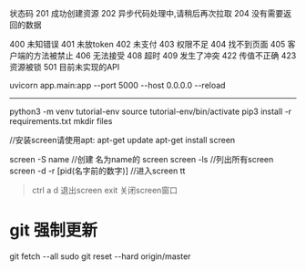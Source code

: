 
状态码
201 成功创建资源
202 异步代码处理中,请稍后再次拉取
204 没有需要返回的数据

400 未知错误
401 未放token
402 未支付
403 权限不足
404 找不到页面
405 客户端的方法被禁止
406 无法接受
408 超时
409 发生了冲突
422 传值不正确
423 资源被锁
501 目前未实现的API


uvicorn app.main:app --port 5000 --host 0.0.0.0 --reload


----------------------------------------------------------------


python3 -m venv tutorial-env
source tutorial-env/bin/activate
pip3 install -r requirements.txt
mkdir files

<!-- source venv/bin/activate -->

//安装screen请使用apt:
apt-get update
apt-get install screen

screen -S name  //创建 名为name的 screen
screen -ls  //列出所有screen
screen -d -r [pid(名字前的数字)]  //进入screen tt


> ctrl a d 退出screen
> exit 关闭screen窗口

# git 强制更新
git fetch --all
sudo git reset --hard origin/master